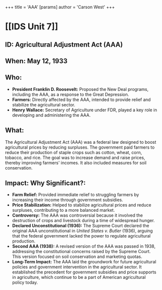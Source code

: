 +++
 title = 'AAA'
[params]
	author = 'Carson West'
+++
# [[IDS Unit 7]]

## ID: Agricultural Adjustment Act (AAA)

## When: May 12, 1933

## Who:
* **President Franklin D. Roosevelt:** Proposed the New Deal programs, including the AAA, as a response to the Great Depression.
* **Farmers:** Directly affected by the AAA, intended to provide relief and stabilize the agricultural sector.
* **Henry Wallace:** Secretary of Agriculture under FDR, played a key role in developing and administering the AAA.

## What:
The Agricultural Adjustment Act (AAA) was a federal law designed to boost agricultural prices by reducing surpluses. The government paid farmers to reduce their production of staple crops such as cotton, wheat, corn, tobacco, and rice. The goal was to increase demand and raise prices, thereby improving farmers' incomes. It also included measures for soil conservation.

## Impact: Why Significant?:
* **Farm Relief:** Provided immediate relief to struggling farmers by increasing their income through government subsidies.
* **Price Stabilization:** Helped to stabilize agricultural prices and reduce surpluses, contributing to a more balanced market.
* **Controversy:** The AAA was controversial because it involved the destruction of crops and livestock during a time of widespread hunger.
* **Declared Unconstitutional (1936):** The Supreme Court declared the original AAA unconstitutional in *United States v. Butler* (1936), arguing that the federal government lacked the power to regulate agricultural production.
* **Second AAA (1938):** A revised version of the AAA was passed in 1938, addressing the constitutional concerns raised by the Supreme Court. This version focused on soil conservation and marketing quotas.
* **Long-Term Impact:** The AAA laid the groundwork for future agricultural policies and government intervention in the agricultural sector. It established the precedent for government subsidies and price supports in agriculture, which continue to be a part of American agricultural policy today.

